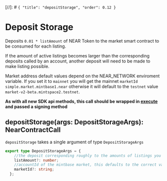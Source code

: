 [//]: # `{ "title": "depositStorage", "order": 0.12 }`

# Deposit Storage

Deposits `0.01 * listAmount` of NEAR Token to the market smart contract to be consumed for each listing.

If the amount of active listings becomes larger than the corresponding deposits  called by an account, another deposit will need to be made to make listing possible.

Market address default values depend on the NEAR_NETWORK enviroment variable. If you set it to `mainnet` you will get the mainnet `marketId` `simple.market.mintbase1.near` otherwise it will default to the `testnet` value `market-v2-beta.mintspace2.testnet`.

**As with all new SDK api methods, this call should be wrapped in [execute](../#execute) and passed a signing method**

## depositStorage(args: DepositStorageArgs): NearContractCall

`depositStorage` takes a single argument of type `DepositStorageArgs`

```typescript
export type DepositStorageArgs = {
    //the deposit corresponding roughly to the amounts of listings you will be doing
    listAmount?: number;
    //accountId of the mintbase market, this defaults to the correct value depending on the NEAR_NETWORK environment variable
    marketId?: string;
  };
```
